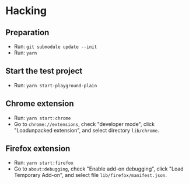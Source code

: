 # Hacking

## Preparation

- Run: `git submodule update --init`
- Run: `yarn`

## Start the test project

- Run: `yarn start-playground-plain`


## Chrome extension

- Run: `yarn start:chrome`
- Go to `chrome://extensions`, check "developer mode", click "Loadunpacked extension", and select directory `lib/chrome`.
  
  
## Firefox extension

- Run: `yarn start:firefox`
- Go to `about:debugging`, check "Enable add-on debugging", click "Load Temporary Add-on", and select file `lib/firefox/manifest.json`.
